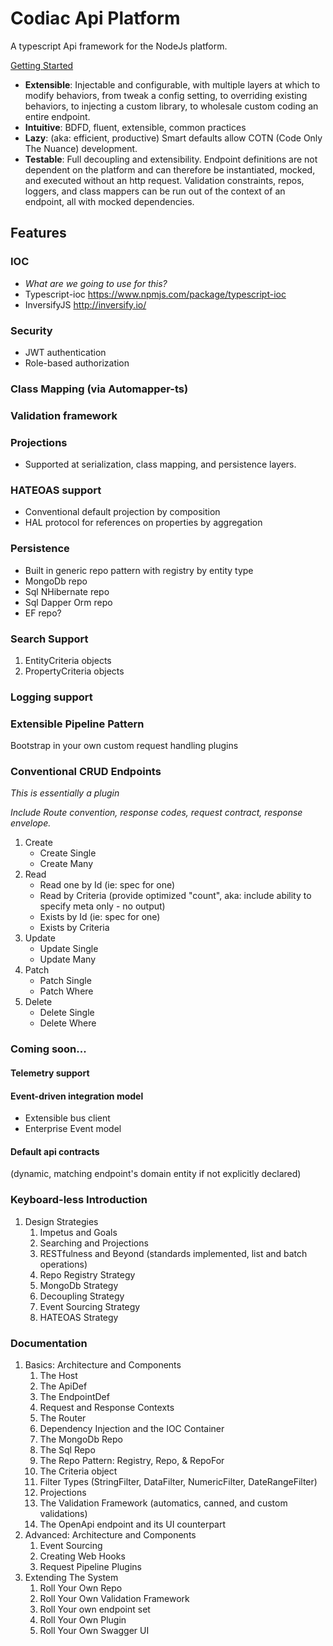 # Codiac Api Platform

A typescript Api framework for the NodeJs platform. 

[Getting Started](./getting-started)


- **Extensible**: Injectable and configurable, with multiple layers at which to modify behaviors, from tweak a config setting, to overriding existing behaviors, to injecting a custom library, to wholesale custom coding an entire endpoint.
- **Intuitive**: BDFD, fluent, extensible, common practices
- **Lazy**: (aka: efficient, productive) Smart defaults allow COTN (Code Only The Nuance) development.
- **Testable**: Full decoupling and extensibility.  Endpoint definitions are not dependent on the platform and can therefore be instantiated, mocked, and executed without an http request.  Validation constraints, repos, loggers, and class mappers can be run out of the context of an endpoint, all with mocked dependencies.

## Features

### IOC
* *What are we going to use for this?*
* Typescript-ioc https://www.npmjs.com/package/typescript-ioc
* InversifyJS http://inversify.io/

### Security 
* JWT authentication
* Role-based authorization
### Class Mapping (via Automapper-ts)
### Validation framework
### Projections
* Supported at serialization, class mapping, and persistence layers.
### HATEOAS support
* Conventional default projection by composition
* HAL protocol for references on properties by aggregation 
### Persistence 
* Built in generic repo pattern with registry by entity type
* MongoDb repo
* Sql NHibernate repo
* Sql Dapper Orm repo
* EF repo?
### Search Support
1. EntityCriteria objects
1. PropertyCriteria objects
### Logging support


### Extensible Pipeline Pattern 

Bootstrap in your own custom request handling plugins


### Conventional CRUD Endpoints

*This is essentially a plugin*

*Include Route convention, response codes, request contract, response envelope.*

1. Create
    * Create Single
    * Create Many
1. Read
    * Read one by Id (ie: spec for one)
    * Read by Criteria  (provide optimized "count", aka: include ability to specify meta only - no output)
    * Exists by Id (ie: spec for one)
    * Exists by Criteria
1. Update
    * Update Single
    * Update Many
1. Patch
    * Patch Single
    * Patch Where
1. Delete
    * Delete Single
    * Delete Where



### Coming soon...
#### Telemetry support
#### Event-driven integration model
* Extensible bus client
* Enterprise Event model

#### Default api contracts 
(dynamic, matching endpoint's domain entity if not explicitly declared)


### Keyboard-less Introduction

1. Design Strategies
    1. Impetus and Goals
    1. Searching and Projections
    1. RESTfulness and Beyond (standards implemented, list and batch operations)
    1. Repo Registry Strategy
    1. MongoDb Strategy
    1. Decoupling Strategy
    1. Event Sourcing Strategy
    1. HATEOAS Strategy

### Documentation

1. Basics: Architecture and Components
    1. The Host
    1. The ApiDef
    1. The EndpointDef
    1. Request and Response Contexts
    1. The Router
    1. Dependency Injection and the IOC Container
    1. The MongoDb Repo
    1. The Sql Repo
    1. The Repo Pattern: Registry, Repo, & RepoFor
    1. The Criteria object
    1. Filter Types (StringFilter, DataFilter, NumericFilter, DateRangeFilter)
    1. Projections
    1. The Validation Framework (automatics, canned, and custom validations)
    1. The OpenApi endpoint and its UI counterpart
1. Advanced: Architecture and Components
    1. Event Sourcing
    1. Creating Web Hooks
    1. Request Pipeline Plugins
1. Extending The System
    1. Roll Your Own Repo
    1. Roll Your Own Validation Framework
    1. Roll Your own endpoint set
    1. Roll Your Own Plugin
    1. Roll Your Own Swagger UI


